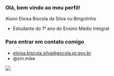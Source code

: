 ### Olá, bem vindo ao meu perfil!

Aluno Eloisa Biscola da Silva ou Bingolinha 

- Estudante do 1° ano do Ensino Médio Integral

### Para entrar em contato comigo
- eloisa.biscola.silva@escola.pr.gov.br
- @zm.mike

![](https://media.giphy.com/media/Z8YiT981jLnKfnY2dV/giphy.gif)
